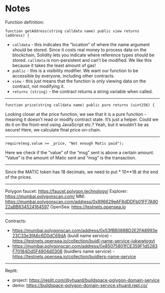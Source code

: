 # Notes

Function definition:

```sol
function getAddress(string calldata name) public view returns (address) {
```

- `calldata` - this indicates the “location” of where the name argument should be stored. Since it costs real money to process data on the blockchain, Solidity lets you indicate where reference types should be stored. `calldata` is non-persistent and can’t be modified. We like this because it takes the least amount of gas!
- `public` - this is a visibility modifier. We want our function to be accessible by everyone, including other contracts.
- `view` - this just means that the function is only viewing data on the contract, not modifying it.
- `returns (string)` - the contract returns a string variable when called.

---

```sol
function price(string calldata name) public pure returns (uint256) {
```

Looking closer at the price function, we see that it is a pure function - meaning it doesn’t read or modify contract state. It’s just a helper. Could we do it on the front-end using JavaScript etc.? Yeah, but it wouldn’t be as secure! Here, we calculate final price on-chain.

---

```sol
require(msg.value >= _price, "Not enough Matic paid");
```

Here we check if the “value” of the “msg” sent is above a certain amount. “Value” is the amount of Matic sent and “msg” is the transaction.

---

Since the MATIC token has 18 decimals, we need to put \* 10\*\*18 at the end of the prices.

---

Polygon faucet: https://faucet.polygon.technology/
Explorer: https://mumbai.polygonscan.com/
MM: https://mumbai.polygonscan.com/address/0x896629eAF8dDDFb01FF7A9022aBB834524164597
OpenSea: https://testnets.opensea.io

---

Contracts:

- https://mumbai.polygonscan.com/address/0x53fBB088BD2E2FA8993e23C33e3fA6c6D0dC69dA (buidl name service) - https://testnets.opensea.io/collection/buidl-name-service-jukwwtogvt
- https://mumbai.polygonscan.com/address/0x85075801fCE359F1d5283F70184Dd5F4804d0308 (buidlers name service) - https://testnets.opensea.io/collection/buidlers-name-service

---

Replit:

- project: https://replit.com/@yhuard/buildspace-polygon-domain-service
- demo: https://buildspace-polygon-domain-service.yhuard.repl.co/
